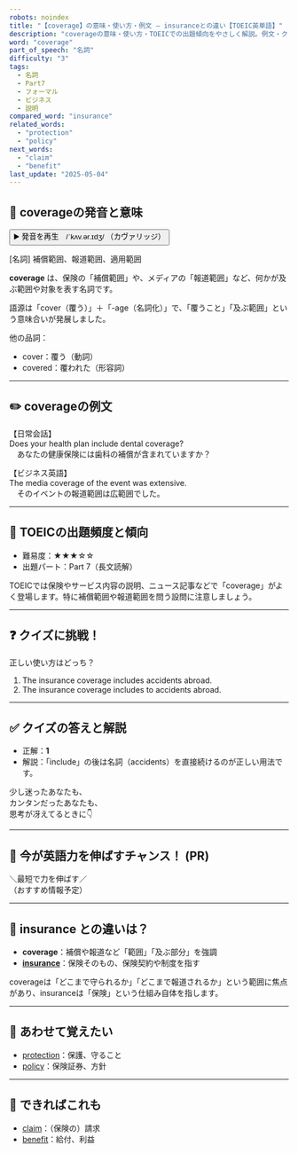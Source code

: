 ```yaml
---
robots: noindex
title: "【coverage】の意味・使い方・例文 ― insuranceとの違い【TOEIC英単語】"
description: "coverageの意味・使い方・TOEICでの出題傾向をやさしく解説。例文・クイズ付きでinsuranceとの違いもわかりやすく学べます。"
word: "coverage"
part_of_speech: "名詞"
difficulty: "3"
tags:
  - 名詞
  - Part7
  - フォーマル
  - ビジネス
  - 説明
compared_word: "insurance"
related_words:
  - "protection"
  - "policy"
next_words:
  - "claim"
  - "benefit"
last_update: "2025-05-04"
---
```


## 🔰 coverageの発音と意味

<button class="play-audio" onclick="playTTS('coverage')">
  <span class="play-audio-main">
    ▶️ 発音を再生　/ˈkʌv.ər.ɪdʒ/
  </span>
  <span class="play-audio-sub">
    （カヴァリッジ）
  </span>
</button>

[名詞] 補償範囲、報道範囲、適用範囲

**coverage** は、保険の「補償範囲」や、メディアの「報道範囲」など、何かが及ぶ範囲や対象を表す名詞です。

語源は「cover（覆う）」＋「-age（名詞化）」で、「覆うこと」「及ぶ範囲」という意味合いが発展しました。

他の品詞：  
- cover：覆う（動詞）
- covered：覆われた（形容詞）

---

## ✏️ coverageの例文

【日常会話】  
Does your health plan include dental coverage?  
　あなたの健康保険には歯科の補償が含まれていますか？

【ビジネス英語】  
The media coverage of the event was extensive.  
　そのイベントの報道範囲は広範囲でした。

---

## 🎯 TOEICの出題頻度と傾向

- 難易度：★★★☆☆
- 出題パート：Part 7（長文読解）

TOEICでは保険やサービス内容の説明、ニュース記事などで「coverage」がよく登場します。特に補償範囲や報道範囲を問う設問に注意しましょう。

---

## ❓ クイズに挑戦！

正しい使い方はどっち？

1. The insurance coverage includes accidents abroad.  
2. The insurance coverage includes to accidents abroad.

---

## ✅ クイズの答えと解説

- 正解：**1**
- 解説：「include」の後は名詞（accidents）を直接続けるのが正しい用法です。

少し迷ったあなたも、  
カンタンだったあなたも、  
思考が冴えてるときに👇️

---

## 🚀 今が英語力を伸ばすチャンス！ (PR)

<div class="info-center">
＼最短で力を伸ばす／<br>  
（おすすめ情報予定）
</div>

---

## 🤔  insurance との違いは？

- **coverage**：補償や報道など「範囲」「及ぶ部分」を強調
- **[insurance](/word/insurance)**：保険そのもの、保険契約や制度を指す

coverageは「どこまで守られるか」「どこまで報道されるか」という範囲に焦点があり、insuranceは「保険」という仕組み自体を指します。

---

## 🧩 あわせて覚えたい

- [protection](/word/protection)：保護、守ること
- [policy](/word/policy)：保険証券、方針

---

## 📖 できればこれも

- [claim](/word/claim)：（保険の）請求
- [benefit](/word/benefit)：給付、利益

<!-- cvid: aid15_bid01 -->
